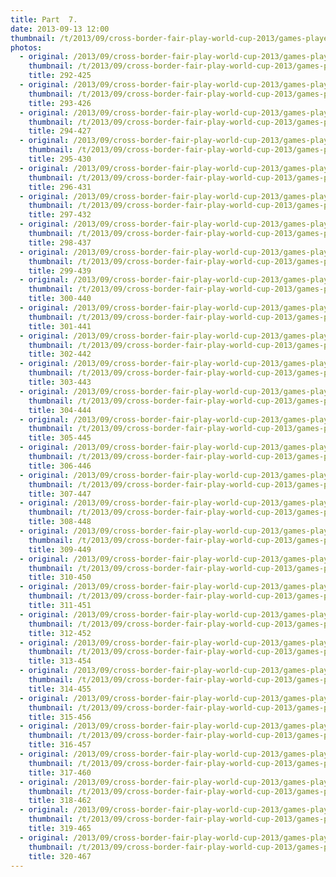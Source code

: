 ```yaml
---
title: Part  7.
date: 2013-09-13 12:00
thumbnail: /t/2013/09/cross-border-fair-play-world-cup-2013/games-players-supporters/part-7/292-425.jpg
photos:
  - original: /2013/09/cross-border-fair-play-world-cup-2013/games-players-supporters/part-7/292-425.jpg
    thumbnail: /t/2013/09/cross-border-fair-play-world-cup-2013/games-players-supporters/part-7/292-425.jpg
    title: 292-425
  - original: /2013/09/cross-border-fair-play-world-cup-2013/games-players-supporters/part-7/293-426.jpg
    thumbnail: /t/2013/09/cross-border-fair-play-world-cup-2013/games-players-supporters/part-7/293-426.jpg
    title: 293-426
  - original: /2013/09/cross-border-fair-play-world-cup-2013/games-players-supporters/part-7/294-427.jpg
    thumbnail: /t/2013/09/cross-border-fair-play-world-cup-2013/games-players-supporters/part-7/294-427.jpg
    title: 294-427
  - original: /2013/09/cross-border-fair-play-world-cup-2013/games-players-supporters/part-7/295-430.jpg
    thumbnail: /t/2013/09/cross-border-fair-play-world-cup-2013/games-players-supporters/part-7/295-430.jpg
    title: 295-430
  - original: /2013/09/cross-border-fair-play-world-cup-2013/games-players-supporters/part-7/296-431.jpg
    thumbnail: /t/2013/09/cross-border-fair-play-world-cup-2013/games-players-supporters/part-7/296-431.jpg
    title: 296-431
  - original: /2013/09/cross-border-fair-play-world-cup-2013/games-players-supporters/part-7/297-432.jpg
    thumbnail: /t/2013/09/cross-border-fair-play-world-cup-2013/games-players-supporters/part-7/297-432.jpg
    title: 297-432
  - original: /2013/09/cross-border-fair-play-world-cup-2013/games-players-supporters/part-7/298-437.jpg
    thumbnail: /t/2013/09/cross-border-fair-play-world-cup-2013/games-players-supporters/part-7/298-437.jpg
    title: 298-437
  - original: /2013/09/cross-border-fair-play-world-cup-2013/games-players-supporters/part-7/299-439.jpg
    thumbnail: /t/2013/09/cross-border-fair-play-world-cup-2013/games-players-supporters/part-7/299-439.jpg
    title: 299-439
  - original: /2013/09/cross-border-fair-play-world-cup-2013/games-players-supporters/part-7/300-440.jpg
    thumbnail: /t/2013/09/cross-border-fair-play-world-cup-2013/games-players-supporters/part-7/300-440.jpg
    title: 300-440
  - original: /2013/09/cross-border-fair-play-world-cup-2013/games-players-supporters/part-7/301-441.jpg
    thumbnail: /t/2013/09/cross-border-fair-play-world-cup-2013/games-players-supporters/part-7/301-441.jpg
    title: 301-441
  - original: /2013/09/cross-border-fair-play-world-cup-2013/games-players-supporters/part-7/302-442.jpg
    thumbnail: /t/2013/09/cross-border-fair-play-world-cup-2013/games-players-supporters/part-7/302-442.jpg
    title: 302-442
  - original: /2013/09/cross-border-fair-play-world-cup-2013/games-players-supporters/part-7/303-443.jpg
    thumbnail: /t/2013/09/cross-border-fair-play-world-cup-2013/games-players-supporters/part-7/303-443.jpg
    title: 303-443
  - original: /2013/09/cross-border-fair-play-world-cup-2013/games-players-supporters/part-7/304-444.jpg
    thumbnail: /t/2013/09/cross-border-fair-play-world-cup-2013/games-players-supporters/part-7/304-444.jpg
    title: 304-444
  - original: /2013/09/cross-border-fair-play-world-cup-2013/games-players-supporters/part-7/305-445.jpg
    thumbnail: /t/2013/09/cross-border-fair-play-world-cup-2013/games-players-supporters/part-7/305-445.jpg
    title: 305-445
  - original: /2013/09/cross-border-fair-play-world-cup-2013/games-players-supporters/part-7/306-446.jpg
    thumbnail: /t/2013/09/cross-border-fair-play-world-cup-2013/games-players-supporters/part-7/306-446.jpg
    title: 306-446
  - original: /2013/09/cross-border-fair-play-world-cup-2013/games-players-supporters/part-7/307-447.jpg
    thumbnail: /t/2013/09/cross-border-fair-play-world-cup-2013/games-players-supporters/part-7/307-447.jpg
    title: 307-447
  - original: /2013/09/cross-border-fair-play-world-cup-2013/games-players-supporters/part-7/308-448.jpg
    thumbnail: /t/2013/09/cross-border-fair-play-world-cup-2013/games-players-supporters/part-7/308-448.jpg
    title: 308-448
  - original: /2013/09/cross-border-fair-play-world-cup-2013/games-players-supporters/part-7/309-449.jpg
    thumbnail: /t/2013/09/cross-border-fair-play-world-cup-2013/games-players-supporters/part-7/309-449.jpg
    title: 309-449
  - original: /2013/09/cross-border-fair-play-world-cup-2013/games-players-supporters/part-7/310-450.jpg
    thumbnail: /t/2013/09/cross-border-fair-play-world-cup-2013/games-players-supporters/part-7/310-450.jpg
    title: 310-450
  - original: /2013/09/cross-border-fair-play-world-cup-2013/games-players-supporters/part-7/311-451.jpg
    thumbnail: /t/2013/09/cross-border-fair-play-world-cup-2013/games-players-supporters/part-7/311-451.jpg
    title: 311-451
  - original: /2013/09/cross-border-fair-play-world-cup-2013/games-players-supporters/part-7/312-452.jpg
    thumbnail: /t/2013/09/cross-border-fair-play-world-cup-2013/games-players-supporters/part-7/312-452.jpg
    title: 312-452
  - original: /2013/09/cross-border-fair-play-world-cup-2013/games-players-supporters/part-7/313-454.jpg
    thumbnail: /t/2013/09/cross-border-fair-play-world-cup-2013/games-players-supporters/part-7/313-454.jpg
    title: 313-454
  - original: /2013/09/cross-border-fair-play-world-cup-2013/games-players-supporters/part-7/314-455.jpg
    thumbnail: /t/2013/09/cross-border-fair-play-world-cup-2013/games-players-supporters/part-7/314-455.jpg
    title: 314-455
  - original: /2013/09/cross-border-fair-play-world-cup-2013/games-players-supporters/part-7/315-456.jpg
    thumbnail: /t/2013/09/cross-border-fair-play-world-cup-2013/games-players-supporters/part-7/315-456.jpg
    title: 315-456
  - original: /2013/09/cross-border-fair-play-world-cup-2013/games-players-supporters/part-7/316-457.jpg
    thumbnail: /t/2013/09/cross-border-fair-play-world-cup-2013/games-players-supporters/part-7/316-457.jpg
    title: 316-457
  - original: /2013/09/cross-border-fair-play-world-cup-2013/games-players-supporters/part-7/317-460.jpg
    thumbnail: /t/2013/09/cross-border-fair-play-world-cup-2013/games-players-supporters/part-7/317-460.jpg
    title: 317-460
  - original: /2013/09/cross-border-fair-play-world-cup-2013/games-players-supporters/part-7/318-462.jpg
    thumbnail: /t/2013/09/cross-border-fair-play-world-cup-2013/games-players-supporters/part-7/318-462.jpg
    title: 318-462
  - original: /2013/09/cross-border-fair-play-world-cup-2013/games-players-supporters/part-7/319-465.jpg
    thumbnail: /t/2013/09/cross-border-fair-play-world-cup-2013/games-players-supporters/part-7/319-465.jpg
    title: 319-465
  - original: /2013/09/cross-border-fair-play-world-cup-2013/games-players-supporters/part-7/320-467.jpg
    thumbnail: /t/2013/09/cross-border-fair-play-world-cup-2013/games-players-supporters/part-7/320-467.jpg
    title: 320-467
---
```

